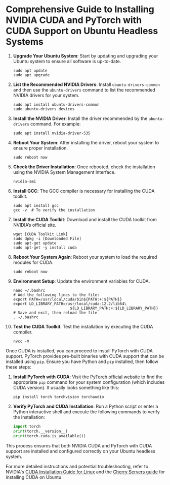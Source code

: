 # Comprehensive Guide to Installing NVIDIA CUDA and PyTorch with CUDA Support on Ubuntu Headless Systems

1. **Upgrade Your Ubuntu System**:
   Start by updating and upgrading your Ubuntu system to ensure all software is up-to-date.

   ```
   sudo apt update
   sudo apt upgrade
   ```

2. **List the Recommended NVIDIA Drivers**:
   Install `ubuntu-drivers-common` and then use the `ubuntu-drivers` command to list the recommended NVIDIA drivers for your system.

   ```
   sudo apt install ubuntu-drivers-common
   sudo ubuntu-drivers devices
   ```

3. **Install the NVIDIA Driver**:
   Install the driver recommended by the `ubuntu-drivers` command. For example:

   ```
   sudo apt install nvidia-driver-535
   ```

4. **Reboot Your System**:
   After installing the driver, reboot your system to ensure proper installation.

   ```
   sudo reboot now
   ```

5. **Check the Driver Installation**:
   Once rebooted, check the installation using the NVIDIA System Management Interface.

   ```
   nvidia-smi
   ```

6. **Install GCC**:
   The GCC compiler is necessary for installing the CUDA toolkit.

   ```
   sudo apt install gcc
   gcc -v  # To verify the installation
   ```

7. **Install the CUDA Toolkit**:
   Download and install the CUDA toolkit from NVIDIA’s official site.

   ```
   wget [CUDA Toolkit Link]
   sudo dpkg -i [Downloaded File]
   sudo apt-get update
   sudo apt-get -y install cuda
   ```

8. **Reboot Your System Again**:
   Reboot your system to load the required modules for CUDA.

   ```
   sudo reboot now
   ```

9. **Environment Setup**:
   Update the environment variables for CUDA.

   ```
   nano ~/.bashrc
   # Add the following lines to the file:
   export PATH=/usr/local/cuda/bin${PATH:+:${PATH}}
   export LD_LIBRARY_PATH=/usr/local/cuda-12.2/lib64\
                            ${LD_LIBRARY_PATH:+:${LD_LIBRARY_PATH}}
   # Save and exit, then reload the file
   . ~/.bashrc
   ```

10. **Test the CUDA Toolkit**:
    Test the installation by executing the CUDA compiler.

    ```
    nvcc -V
    ```

Once CUDA is installed, you can proceed to install PyTorch with CUDA support. PyTorch provides pre-built binaries with CUDA support that can be installed using `pip`. Ensure you have Python and `pip` installed, then follow these steps:

1. **Install PyTorch with CUDA**:
   Visit the [PyTorch official website](https://pytorch.org/get-started/locally/) to find the appropriate `pip` command for your system configuration (which includes CUDA version). It usually looks something like this:

   ```
   pip install torch torchvision torchaudio
   ```

2. **Verify PyTorch and CUDA Installation**:
   Run a Python script or enter a Python interactive shell and execute the following commands to verify the installation:

   ```python
   import torch
   print(torch.__version__)
   print(torch.cuda.is_available())
   ```

This process ensures that both NVIDIA CUDA and PyTorch with CUDA support are installed and configured correctly on your Ubuntu headless system.

For more detailed instructions and potential troubleshooting, refer to NVIDIA's [CUDA Installation Guide for Linux](https://docs.nvidia.com/cuda/cuda-installation-guide-linux/index.html) and the [Cherry Servers guide](https://www.cherryservers.com) for installing CUDA on Ubuntu.
